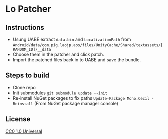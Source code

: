 # Lo Patcher

## Instructions

 * Usung UABE extract `data.bin` and `LocalizationPath` from `Android/data/com.pig.laojp.aos/files/UnityCache/Shared/textassets/[RANDOM_ID]/__data`
 * Choose them in the patcher and click patch.
 * Import the patched files back in to UABE and save the bundle.

## Steps to build

 * Clone repo
 * Init submodules `git submodule update --init`
 * Re-install NuGet packages to fix paths `Update-Package Mono.Cecil -Reinstall` (From NuGet package manager console)

## License

[CC0 1.0 Universal](LICENSE.md)

